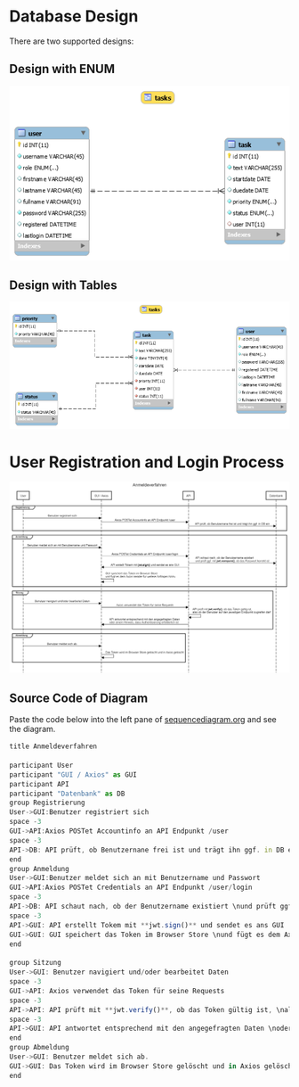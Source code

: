 # Database Design
There are two supported designs: 
## Design with ENUM
![Design With Enum](./designWithEnum.png)
## Design with Tables
![Design with Tables](./designWithTablesERD.png)

# User Registration and Login Process
![Design with Tables](./sequencediagram.png)
## Source Code of Diagram
Paste the code below into the left pane of [sequencediagram.org](https://sequencediagram.org) and see the diagram.

```js
title Anmeldeverfahren

participant User
participant "GUI / Axios" as GUI
participant API
participant "Datenbank" as DB
group Registrierung
User->GUI:Benutzer registriert sich
space -3
GUI->API:Axios POSTet Accountinfo an API Endpunkt /user
space -3
API->DB: API prüft, ob Benutzernane frei ist und trägt ihn ggf. in DB ein
end
group Anmeldung
User->GUI:Benutzer meldet sich an mit Benutzername und Passwort
GUI->API:Axios POSTet Credentials an API Endpunkt /user/login
space -3
API->DB: API schaut nach, ob der Benutzername existiert \nund prüft ggf. mit **jwt.compare()**, ob das Passwort korrekt ist
space -3
API->GUI: API erstellt Tokem mit **jwt.sign()** und sendet es ans GUI
GUI->GUI: GUI speichert das Token im Browser Store \nund fügt es dem Axios Header für weitere Anfragen hinzu
end

group Sitzung
User->GUI: Benutzer navigiert und/oder bearbeitet Daten
space -3
GUI->API: Axios verwendet das Token für seine Requests
space -3
API->API: API prüft mit **jwt.verify()**, ob das Token gültig ist, \nalso ob der Benutzer auf den jeweiligen Endpunkt zugreifen darf 
space -3
API->GUI: API antwortet entsprechend mit den angegefragten Daten \noder einem Hinweis, dass Authentisierung erfolderlich ist
end
group Abmeldung
User->GUI: Benutzer meldet sich ab.
GUI->GUI: Das Token wird im Browser Store gelöscht und in Axios gelöscht
end
```

